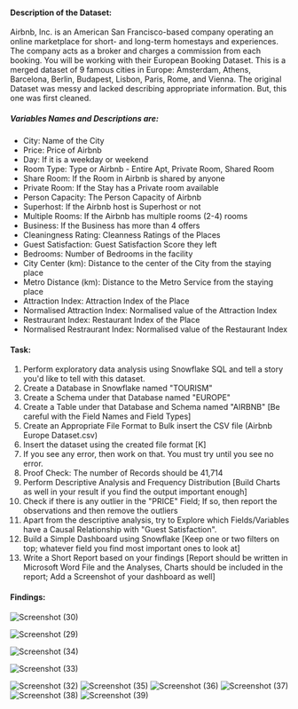 #### Description of the Dataset:
Airbnb, Inc. is an American San Francisco-based company operating an online marketplace for short- and long-term homestays and experiences. The company acts as a broker and charges a commission from each booking.
You will be working with their European Booking Dataset. This is a merged dataset of 9 famous cities in Europe:
Amsterdam, Athens, Barcelona, Berlin, Budapest, Lisbon, Paris, Rome, and Vienna.
The original Dataset was messy and lacked describing appropriate information. But, this one was first cleaned. 

##### Variables Names and Descriptions are:
* City: Name of the City
* Price: Price of Airbnb
* Day: If it is a weekday or weekend
* Room Type: Type or Airbnb - Entire Apt, Private Room, Shared Room
* Share Room: If the Room in Airbnb is shared by anyone
* Private Room: If the Stay has a Private room available
* Person Capacity: The Person Capacity of Airbnb
* Superhost: If the Airbnb host is Superhost or not
* Multiple Rooms: If the Airbnb has multiple rooms (2-4) rooms
* Business: If the Business has more than 4 offers
* Cleaningness Rating: Cleanness Ratings of the Places
* Guest Satisfaction: Guest Satisfaction Score they left
* Bedrooms: Number of Bedrooms in the facility
* City Center (km): Distance to the center of the City from the staying place
* Metro Distance (km): Distance to the Metro Service from the staying place
* Attraction Index: Attraction Index of the Place
* Normalised Attraction Index: Normalised value of the Attraction Index
* Restraurant Index: Restaurant Index of the Place
* Normalised Restraurant Index: Normalised value of the Restaurant Index

#### Task:

1. Perform exploratory data analysis using Snowflake SQL and tell a story you'd like to tell with this dataset.
2. Create a Database in Snowflake named "TOURISM"
3. Create a Schema under that Database named "EUROPE"
4. Create a Table under that Database and Schema named "AIRBNB" [Be careful with the Field Names and Field Types]
5. Create an Appropriate File Format to Bulk insert the CSV file (Airbnb Europe Dataset.csv)
6. Insert the dataset using the created file format [K]
7. If you see any error, then work on that. You must try until you see no error.
8. Proof Check: The number of Records should be 41,714
9. Perform Descriptive Analysis and Frequency Distribution [Build Charts as well in your result if you find the output important enough]
10. Check if there is any outlier in the "PRICE" Field; If so, then report the observations and then remove the outliers
11. Apart from the descriptive analysis, try to Explore which Fields/Variables have a Causal Relationship with "Guest Satisfaction".
12. Build a Simple Dashboard using Snowflake [Keep one or two filters on top; whatever field you find most important ones to look at]
13. Write a Short Report based on your findings [Report should be written in Microsoft Word File and the Analyses, Charts should be included in the report; Add a Screenshot of your dashboard as well]

#### Findings:
![Screenshot (30)](https://github.com/PervejHosen/SQL-Projects/assets/117522848/7adab94b-f7a8-4168-9598-d15c940d19f3)

![Screenshot (29)](https://github.com/PervejHosen/SQL-Projects/assets/117522848/f2c96361-6318-4aca-81f4-a9adcf93b05e)

![Screenshot (34)](https://github.com/PervejHosen/SQL-Projects/assets/117522848/d24a85fc-3dd0-4ef4-86bf-297ea414c7e2)

![Screenshot (33)](https://github.com/PervejHosen/SQL-Projects/assets/117522848/e29fe6d7-14ce-4638-a90d-133de3e80a1d)

![Screenshot (32)](https://github.com/PervejHosen/SQL-Projects/assets/117522848/b3fe9394-6173-42d0-bb99-76bd8cf8d5c3)
![Screenshot (35)](https://github.com/PervejHosen/SQL-Projects/assets/117522848/5c414aed-d1b9-47f2-af48-6ede3cb0b7c2)
![Screenshot (36)](https://github.com/PervejHosen/SQL-Projects/assets/117522848/290baf4e-fa50-455b-96e5-6b678dae1ad8)
![Screenshot (37)](https://github.com/PervejHosen/SQL-Projects/assets/117522848/2888c7af-1209-4b56-b5b1-818881811e72)
![Screenshot (38)](https://github.com/PervejHosen/SQL-Projects/assets/117522848/1d6c7ccb-1baf-4ef2-9574-b6a4a34763b9)
![Screenshot (39)](https://github.com/PervejHosen/SQL-Projects/assets/117522848/fd51c014-cebb-4d89-92f9-17534ef8fdaa)





